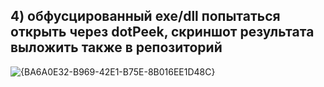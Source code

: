 ## 4) обфусцированный ехе/dll попытаться открыть через dotPeek, скриншот результата выложить также в репозиторий

![{BA6A0E32-B969-42E1-B75E-8B016EE1D48C}](https://github.com/user-attachments/assets/7975a77c-274a-4134-8a2d-fc7bdfc715c8)
